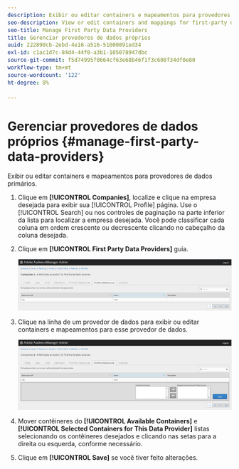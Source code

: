 ```yaml
---
description: Exibir ou editar containers e mapeamentos para provedores de dados primários.
seo-description: View or edit containers and mappings for first-party data providers.
seo-title: Manage First Party Data Providers
title: Gerenciar provedores de dados próprios
uuid: 222890cb-2ebd-4e16-a516-51000891ed34
exl-id: c1ac1d7c-84d4-44f0-a3b1-105078947dbc
source-git-commit: f5d74995f0664cf63e68b46f1f3c608f34df0e80
workflow-type: tm+mt
source-wordcount: '122'
ht-degree: 8%

---
```


# Gerenciar provedores de dados próprios {#manage-first-party-data-providers}

Exibir ou editar containers e mapeamentos para provedores de dados primários.

<!-- t_first_party_providers.xml -->

1. Clique em **[!UICONTROL Companies]**, localize e clique na empresa desejada para exibir sua [!UICONTROL Profile] página. Use o [!UICONTROL Search] ou nos controles de paginação na parte inferior da lista para localizar a empresa desejada. Você pode classificar cada coluna em ordem crescente ou decrescente clicando no cabeçalho da coluna desejada.

1. Clique em **[!UICONTROL First Party Data Providers]** guia.

   ![](assets/first_party_providers.png)

1. Clique na linha de um provedor de dados para exibir ou editar containers e mapeamentos para esse provedor de dados.

   ![Resultado da etapa](assets/first_party_providers_edit.png)

1. Mover contêineres do **[!UICONTROL Available Containers]** e **[!UICONTROL Selected Containers for This Data Provider]** listas selecionando os contêineres desejados e clicando nas setas para a direita ou esquerda, conforme necessário.
1. Clique em **[!UICONTROL Save]** se você tiver feito alterações.
